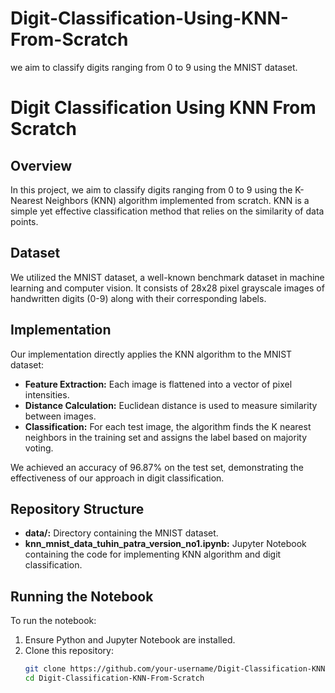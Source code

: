 # Digit-Classification-Using-KNN-From-Scratch
we aim to classify digits ranging from 0 to 9 using the MNIST dataset.
# Digit Classification Using KNN From Scratch

## Overview

In this project, we aim to classify digits ranging from 0 to 9 using the K-Nearest Neighbors (KNN) algorithm implemented from scratch. KNN is a simple yet effective classification method that relies on the similarity of data points.

## Dataset

We utilized the MNIST dataset, a well-known benchmark dataset in machine learning and computer vision. It consists of 28x28 pixel grayscale images of handwritten digits (0-9) along with their corresponding labels.

## Implementation

Our implementation directly applies the KNN algorithm to the MNIST dataset:
- **Feature Extraction:** Each image is flattened into a vector of pixel intensities.
- **Distance Calculation:** Euclidean distance is used to measure similarity between images.
- **Classification:** For each test image, the algorithm finds the K nearest neighbors in the training set and assigns the label based on majority voting.
  
We achieved an accuracy of 96.87% on the test set, demonstrating the effectiveness of our approach in digit classification.

## Repository Structure

- **data/:** Directory containing the MNIST dataset.
- **knn_mnist_data_tuhin_patra_version_no1.ipynb:** Jupyter Notebook containing the code for implementing KNN algorithm and digit classification.

## Running the Notebook

To run the notebook:
1. Ensure Python and Jupyter Notebook are installed.
2. Clone this repository:
   ```bash
   git clone https://github.com/your-username/Digit-Classification-KNN-From-Scratch.git
   cd Digit-Classification-KNN-From-Scratch
